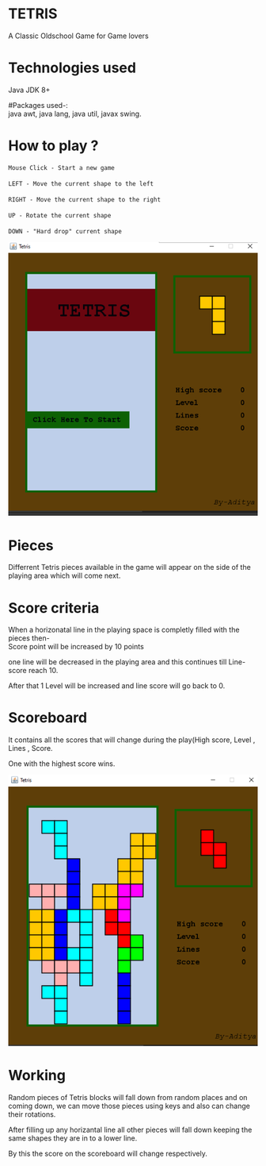 # TETRIS
A Classic Oldschool Game for Game lovers

# Technologies used
Java JDK 8+

#Packages used-:  
 java awt,
 java lang,
 java util,
 javax swing.

# How to play ?

    Mouse Click - Start a new game

    LEFT - Move the current shape to the left

    RIGHT - Move the current shape to the right

    UP - Rotate the current shape

    DOWN - "Hard drop" current shape

![](IMAGE/image1.png)

# Pieces
Differrent Tetris pieces available in the game will appear on the side of the playing area which will come next. 

# Score criteria
When a horizonatal line in the playing space is completly filled with the pieces then-  
Score point will be increased by 10 points

one line will be decreased in the playing area and this continues till Line-score reach 10.

After that 1 Level will be increased and line score will go back to 0.

# Scoreboard
It contains all the scores that will change during the play(High score, Level , Lines , Score.

One with the highest score wins.


![](IMAGE/image2.png)

# Working
Random pieces of Tetris blocks will fall down from random places and on coming down, we can move those pieces using keys and also can change their rotations.

After filling up any horizantal line all other pieces will fall down keeping the same shapes they are in to a lower line.

By this the score on the scoreboard will change respectively. 
